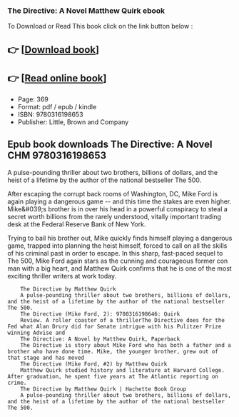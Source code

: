 ### The Directive: A Novel Matthew Quirk ebook

To Download or Read This book click on the link button below :

## 👉  [**[Download book](http://get-pdfs.com/download.php?group=book&from=github.com&id=717552&lnk=1061 "Download book")**]

## 👉  [**[Read online book](http://get-pdfs.com/download.php?group=book&from=github.com&id=717552&lnk=1061 "Read online book")**]


* Page: 369
* Format: pdf / epub / kindle
* ISBN: 9780316198653
* Publisher: Little, Brown and Company



## Epub book downloads The Directive: A Novel CHM 9780316198653



A pulse-pounding thriller about two brothers, billions of dollars, and the heist of a lifetime by the author of the national bestseller The 500.
 
 After escaping the corrupt back rooms of Washington, DC, Mike Ford is again playing a dangerous game -- and this time the stakes are even higher. Mike&amp;#039;s brother is in over his head in a powerful conspiracy to steal a secret worth billions from the rarely understood, vitally important trading desk at the Federal Reserve Bank of New York.
 
 Trying to bail his brother out, Mike quickly finds himself playing a dangerous game, trapped into planning the heist himself, forced to call on all the skills of his criminal past in order to escape. In this sharp, fast-paced sequel to The 500, Mike Ford again stars as the cunning and courageous former con man with a big heart, and Matthew Quirk confirms that he is one of the most exciting thriller writers at work today.


        The Directive by Matthew Quirk
        A pulse-pounding thriller about two brothers, billions of dollars, and the heist of a lifetime by the author of the national bestseller The 500.
        The Directive (Mike Ford, 2): 9780316198646: Quirk
        Review. A roller coaster of a thrillerThe Directive does for the Fed what Alan Drury did for Senate intrigue with his Pulitzer Prize winning Advise and 
        The Directive: A Novel by Matthew Quirk, Paperback
        The Directive is story about Mike Ford who has both a father and a brother who have done time. Mike, the younger brother, grew out of that stage and has moved 
        The Directive (Mike Ford, #2) by Matthew Quirk
        Matthew Quirk studied history and literature at Harvard College. After graduation, he spent five years at The Atlantic reporting on crime.
        The Directive by Matthew Quirk | Hachette Book Group
        A pulse-pounding thriller about two brothers, billions of dollars, and the heist of a lifetime by the author of the national bestseller The 500.
    




